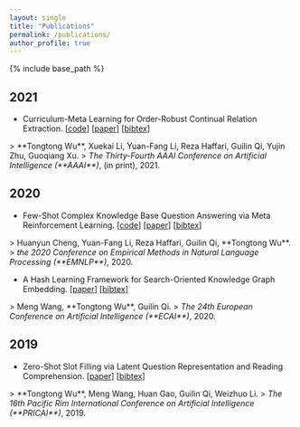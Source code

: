 ```yaml
---
layout: single
title: "Publications"
permalink: /publications/
author_profile: true
---
```


{% include base_path %}

## 2021  
* Curriculum-Meta Learning for Order-Robust Continual Relation Extraction. [[code](https://github.com/wutong8023/AAAI-CML.git)] [[paper](https://arxiv.org/abs/2101.01926)] [<a href="javascript:void(0)" onclick="(function(target, id) { if ($('#' + id).css('display') == 'block') { $('#' + id).hide('fast'); $(target).text('bibtex') } else { $('#' + id).show('fast'); $(target).text('bibtex▲') } })(this, 'bibtex-LiICAPS21');">bibtex</a>]
<div id="bibtex-LiICAPS21" style="display:none">
<pre>@inproceedings{WuAAAI21,
  author    = {Tongtong Wu and
               Xuekai Li and
               Yuan{-}Fang Li and
               Reza Haffari and
               Guilin Qi and
               Yujin Zhu and
               Guoqiang Xu},
  title     = {Curriculum-Meta Learning for Order-Robust Continual Relation Extraction},
  booktitle = {Proceedings of the thirty-fourth AAAI conference on artificial intelligence (AAAI)},
  year      = {2021},
  url       = {https://arxiv.org/abs/2101.01926},
}
</pre></div>       
  > **Tongtong Wu**, Xuekai Li, Yuan-Fang Li, Reza Haffari, Guilin Qi, Yujin Zhu, Guoqiang Xu.    
  > <i>The Thirty-Fourth AAAI Conference on Artificial Intelligence (**AAAI**)</i>, (in print), 2021.        
    


## 2020  
* Few-Shot Complex Knowledge Base Question Answering via Meta Reinforcement Learning. [[code](https://github.com/DevinJake/MRL-CQA)] [[paper](https://www.aclweb.org/anthology/2020.emnlp-main.469/)] [<a href="javascript:void(0)" onclick="(function(target, id) { if ($('#' + id).css('display') == 'block') { $('#' + id).hide('fast'); $(target).text('bibtex') } else { $('#' + id).show('fast'); $(target).text('bibtex▲') } })(this, 'bibtex-LiICAPS21');">bibtex</a>]
<div id="bibtex-LiICAPS21" style="display:none">
<pre>@inproceedings{HuaLHQW20,
  author    = {Yuncheng Hua and
               Yuan{-}Fang Li and
               Gholamreza Haffari and
               Guilin Qi and
               Tongtong Wu},
  title     = {Few-Shot Complex Knowledge Base Question Answering via Meta Reinforcement
               Learning},
  booktitle = {Proceedings of the 2020 Conference on Empirical Methods in Natural
               Language Processing (EMNLP)},
  pages     = {5827--5837},
  year      = {2020},
  url       = {https://doi.org/10.18653/v1/2020.emnlp-main.469}
}
</pre></div>     
  > Huanyun Cheng, Yuan-Fang Li, Reza Haffari, Guilin Qi, **Tongtong Wu**.    
  > <i>the 2020 Conference on Empirical Methods in Natural Language Processing (**EMNLP**)</i>, 2020.        
    

* A Hash Learning Framework for Search-Oriented Knowledge Graph Embedding. [[paper](https://doi.org/10.3233/FAIA200184)] [<a href="javascript:void(0)" onclick="(function(target, id) { if ($('#' + id).css('display') == 'block') { $('#' + id).hide('fast'); $(target).text('bibtex') } else { $('#' + id).show('fast'); $(target).text('bibtex▲') } })(this, 'bibtex-LiICAPS21');">bibtex</a>]
<div id="bibtex-LiICAPS21" style="display:none">
<pre>@inproceedings{mwngECAI2020,
  author    = {Meng Wang and
               Tongtong Wu and
               Guilin Qi},
  title     = {A Hash Learning Framework for Search-Oriented Knowledge Graph Embedding},
  booktitle = {Proceedings of the 24th European Conference on Artificial Intelligence (ECAI)},
  volume    = {325},
  pages     = {921--928},
  year      = {2020},
  url       = {https://doi.org/10.3233/FAIA200184}
}
</pre></div> 
  > Meng Wang, **Tongtong Wu**, Guilin Qi.    
  > <i>The 24th European Conference on Artificial Intelligence (**ECAI**)</i>, 2020.        
    


## 2019  
* Zero-Shot Slot Filling via Latent Question Representation and Reading Comprehension. [[paper](https://doi.org/10.1007/978-3-030-29894-4_10)] [<a href="javascript:void(0)" onclick="(function(target, id) { if ($('#' + id).css('display') == 'block') { $('#' + id).hide('fast'); $(target).text('bibtex') } else { $('#' + id).show('fast'); $(target).text('bibtex▲') } })(this, 'bibtex-LiICAPS21');">bibtex</a>]
<div id="bibtex-LiICAPS21" style="display:none">
<pre>@InProceedings{10.1007/978-3-030-29894-4_10,
author="Wu, Tongtong
and Wang, Meng
and Gao, Huan
and Qi, Guilin
and Li, Weizhuo",
title="Zero-Shot Slot Filling via Latent Question Representation and Reading Comprehension",
booktitle="PRICAI 2019: Trends in Artificial Intelligence",
year="2019",
pages="123--136",
}
</pre></div> 
  > **Tongtong Wu**, Meng Wang, Huan Gao, Guilin Qi, Weizhuo Li.    
  > <i>The 16th Pacific Rim International Conference on Artificial Intelligence (**PRICAI**)</i>, 2019.        
    